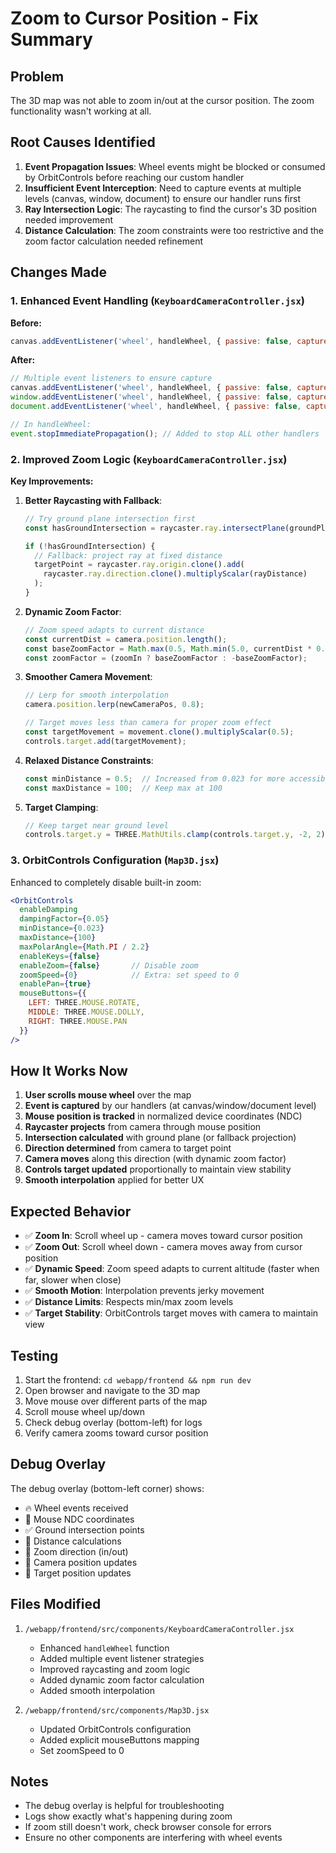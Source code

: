 # Zoom to Cursor Position - Fix Summary

## Problem
The 3D map was not able to zoom in/out at the cursor position. The zoom functionality wasn't working at all.

## Root Causes Identified

1. **Event Propagation Issues**: Wheel events might be blocked or consumed by OrbitControls before reaching our custom handler
2. **Insufficient Event Interception**: Need to capture events at multiple levels (canvas, window, document) to ensure our handler runs first
3. **Ray Intersection Logic**: The raycasting to find the cursor's 3D position needed improvement
4. **Distance Calculation**: The zoom constraints were too restrictive and the zoom factor calculation needed refinement

## Changes Made

### 1. Enhanced Event Handling (`KeyboardCameraController.jsx`)

**Before:**
```jsx
canvas.addEventListener('wheel', handleWheel, { passive: false, capture: true });
```

**After:**
```jsx
// Multiple event listeners to ensure capture
canvas.addEventListener('wheel', handleWheel, { passive: false, capture: true });
window.addEventListener('wheel', handleWheel, { passive: false, capture: true });
document.addEventListener('wheel', handleWheel, { passive: false, capture: true });

// In handleWheel:
event.stopImmediatePropagation(); // Added to stop ALL other handlers
```

### 2. Improved Zoom Logic (`KeyboardCameraController.jsx`)

**Key Improvements:**

1. **Better Raycasting with Fallback**:
   ```jsx
   // Try ground plane intersection first
   const hasGroundIntersection = raycaster.ray.intersectPlane(groundPlane, intersectPoint);
   
   if (!hasGroundIntersection) {
     // Fallback: project ray at fixed distance
     targetPoint = raycaster.ray.origin.clone().add(
       raycaster.ray.direction.clone().multiplyScalar(rayDistance)
     );
   }
   ```

2. **Dynamic Zoom Factor**:
   ```jsx
   // Zoom speed adapts to current distance
   const currentDist = camera.position.length();
   const baseZoomFactor = Math.max(0.5, Math.min(5.0, currentDist * 0.1));
   const zoomFactor = (zoomIn ? baseZoomFactor : -baseZoomFactor);
   ```

3. **Smoother Camera Movement**:
   ```jsx
   // Lerp for smooth interpolation
   camera.position.lerp(newCameraPos, 0.8);
   
   // Target moves less than camera for proper zoom effect
   const targetMovement = movement.clone().multiplyScalar(0.5);
   controls.target.add(targetMovement);
   ```

4. **Relaxed Distance Constraints**:
   ```jsx
   const minDistance = 0.5;  // Increased from 0.023 for more accessible zoom
   const maxDistance = 100;  // Keep max at 100
   ```

5. **Target Clamping**:
   ```jsx
   // Keep target near ground level
   controls.target.y = THREE.MathUtils.clamp(controls.target.y, -2, 2);
   ```

### 3. OrbitControls Configuration (`Map3D.jsx`)

Enhanced to completely disable built-in zoom:

```jsx
<OrbitControls
  enableDamping
  dampingFactor={0.05}
  minDistance={0.023}
  maxDistance={100}
  maxPolarAngle={Math.PI / 2.2}
  enableKeys={false}
  enableZoom={false}       // Disable zoom
  zoomSpeed={0}            // Extra: set speed to 0
  enablePan={true}
  mouseButtons={{
    LEFT: THREE.MOUSE.ROTATE,
    MIDDLE: THREE.MOUSE.DOLLY,
    RIGHT: THREE.MOUSE.PAN
  }}
/>
```

## How It Works Now

1. **User scrolls mouse wheel** over the map
2. **Event is captured** by our handlers (at canvas/window/document level)
3. **Mouse position is tracked** in normalized device coordinates (NDC)
4. **Raycaster projects** from camera through mouse position
5. **Intersection calculated** with ground plane (or fallback projection)
6. **Direction determined** from camera to target point
7. **Camera moves** along this direction (with dynamic zoom factor)
8. **Controls target updated** proportionally to maintain view stability
9. **Smooth interpolation** applied for better UX

## Expected Behavior

- ✅ **Zoom In**: Scroll wheel up - camera moves toward cursor position
- ✅ **Zoom Out**: Scroll wheel down - camera moves away from cursor position  
- ✅ **Dynamic Speed**: Zoom speed adapts to current altitude (faster when far, slower when close)
- ✅ **Smooth Motion**: Interpolation prevents jerky movement
- ✅ **Distance Limits**: Respects min/max zoom levels
- ✅ **Target Stability**: OrbitControls target moves with camera to maintain view

## Testing

1. Start the frontend: `cd webapp/frontend && npm run dev`
2. Open browser and navigate to the 3D map
3. Move mouse over different parts of the map
4. Scroll mouse wheel up/down
5. Check debug overlay (bottom-left) for logs
6. Verify camera zooms toward cursor position

## Debug Overlay

The debug overlay (bottom-left corner) shows:
- 🔥 Wheel events received
- 🎯 Mouse NDC coordinates
- ✅ Ground intersection points
- 📏 Distance calculations
- 🎯 Zoom direction (in/out)
- 📍 Camera position updates
- 🎪 Target position updates

## Files Modified

1. `/webapp/frontend/src/components/KeyboardCameraController.jsx`
   - Enhanced `handleWheel` function
   - Added multiple event listener strategies
   - Improved raycasting and zoom logic
   - Added dynamic zoom factor calculation
   - Added smooth interpolation

2. `/webapp/frontend/src/components/Map3D.jsx`
   - Updated OrbitControls configuration
   - Added explicit mouseButtons mapping
   - Set zoomSpeed to 0

## Notes

- The debug overlay is helpful for troubleshooting
- Logs show exactly what's happening during zoom
- If zoom still doesn't work, check browser console for errors
- Ensure no other components are interfering with wheel events
